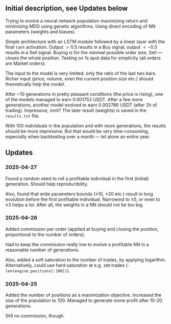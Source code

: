## Initial description, see Updates below

Trying to evolve a neural network population maximizing return and minimizing MDD using genetic algorithms.
Using direct encoding of NN parameters (weights and biases).

Simple architecture with an LSTM module followed by a linear layer with the final `tanh` activation.
Output $> 0.5$ results in a Buy signal, output $< -0.5$ results in a Sell signal.
Buying is for the minimal possible order size, Sell — closes the whole position.
Testing on 1s spot data for simplicity (all orders are Market orders).

The input to the model is very limited: only the ratio of the last two bars.
Richer input (price, volume, even the current position size etc.) should theoretically help the model.

After ~10 generations in pretty pleasant conditions (the price is rising), one of the models managed to earn $0.001753$ USDT.
After a few more generations, another model evolved to earn $0.002786$ USDT (after 2h of trading).
Impressive, innit?
The later result (weights) is saved in the `results.txt` file.

With 100 individuals in the population and with more generations, the results should be more impressive.
But that would be very time-consuming, especially when backtesting over a month — let alone an entire year.

## Updates

### 2025-04-27

Found a random seed to roll a profitable individual in the first (initial) generation.
Should help reproducibility.

Also, found that wide parameters bounds (±10, ±20 etc.) result in long evolution before the first profitable individual.
Narrowind to ±5, or even to ±3 helps a lot.
After all, the weights in a NN should not be too big.

### 2025-04-26

Added commission per order (applied at buying and closing the position, proportional to the number of orders).

Had to keep the commission really low to evolve a profitable NN in a reasonable number of generations.

Also, added a soft saturation to the number of trades, by applying logarithm.
Alternatively, could use hard saturation at e.g. `100` trades (`-len(engine.positions[:100])`).

### 2025-04-25

Added the number of positions as a maximization objective.
Increased the size of the population to 100.
Managed to generate some profit after 10-20 generations.

Still no commission, though.
